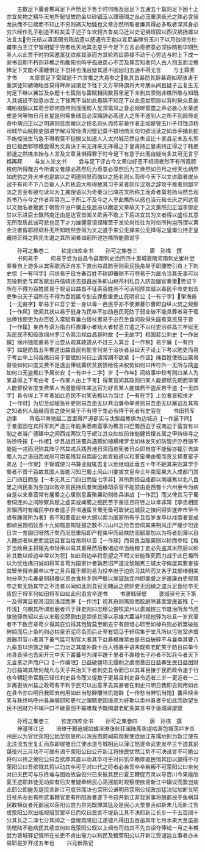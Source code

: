 <!-- { "loadSidebar": true } -->
　　主数足下曩者樵耳足下声愤足下售于时何晚及目足下五通五十篇则足下困十上亦宜矣物之精华天地所秘惜故防金以砂锢玉以璞珊瑚之丛必茂重溟夜光之珠必含骊龙抉而不巳椟而不知止不穷则祸天地雠也文章亦然所取者廉其得必多取者深其身必穷六经作孔子削迹不粒矣孟子述子车坎轲齐鲁矣马迁以史记祸班固以西汉祸扬雄以法言太穷元结以浯溪碣穷陈拾遗以感遇穷王勃以宣尼庙碑穷玉川子以月蚀诗穷杜甫李白王江宁皆相望于穷者也天地其无意乎今足下立言必奇摭意必深抉精剔华期到圣人以此贾于时钓荣邀富犹欲疾其驱而方其轮若曰爵禄不动于心穷达与时上下成一家书自期不朽则非樵之所敢知也呜乎孤进患心不苦及其苦知者何人古人抱玉而泣樵捧足下文能不濡睫惧足下自持也浅且疑其道不固因归五通不得无言
　　与王霖秀才书
　　太原君足下雷赋逾千六言推之大易参之象其旨甚防其辞甚奇如观骇涛于重溟徒知褫魄眙目莫得畔岸诚谓足下怪于文方举降旗将大夸朋从间且疑子云复生无何足下继以翼旨及杂题十七篇则与雷赋相阔数百里足下未到其壸则非樵所敢与知既入其城设不如意亦宜上下铢两不当如此悬隔不知足下以此见尝耶抑以背时戾众且欲哺粕啜醨以其苟合耶何自待则浅而徇人反深鸾凤之音必倾听雷霆之声必骇心龙章虎皮是何等物日月五星是何等象储思必深摛辞必髙道人之所不道到人之所不到趋怪走奇中病归正以之明道则显而微以之扬名则乆而传前辈作者正如是譬玉川子月蚀诗杨司城华山赋韩吏部进学解冯常侍清河壁记莫不拔地倚天句句欲活读之如赤手捕长蛇不施控骑生马急不得暇莫不捉搦又如逺人入太兴城茫然自失讵比十家县足未及东郭目巳极西郭耶樵尝得为文眞诀于来无择来无择得之于皇甫持正皇甫持正得之于韩吏部退之然樵未始与人言及文章且惧得罪于时今足下有意于此而自疑尚多其可无言乎樵再拜
　　与友人论文书
　　尝与足下评古今文章似好恶不相阔者然不有所竟顾樵何所得哉古今所谓文者辞必髙然后为奇意必深然后为工焕然如日月之经天也炳然如虎豹之异犬羊也是故以之明道则显而微以之扬名则乆而传今天下以文进取者嵗丛试于有司不下八百辈人人矜执自大所得故其习于易者则斥涩艰之辞攻于难者则鄙平淡之言至有破句读以为工摘俚语以为奇秦汉巳降古文所称工而奇者莫若扬马然吾观其书乃与今之作者异耳岂二子所工不及今之人乎此樵所以惑也当元和长庆之间达官以文驰名者接武于朝皆开设户牖主张后进以磨定文章故天下之文薰然归正洎李御史甘以乐进后士飘然南迁由是达官皆阖关齚舌不敢上下后进宜其为文者得以盛任其意无所取质此诚可悲也足下才力雄健意语铿耀至于发论尚徃往为时俗所拘岂所谓以黄金注者昏耶顾顽朴无所知晓然尝得为文之道于来公无择来公无择得之皇甫公持正皇甫持正得之韩先生退之其所闻者如前所述岂樵所能臆说乎

　　孙可之集巻二
　　钦定四库全书
　　孙可之集巻三
　　唐　孙樵　撰
　　书何易于
　　何易于尝为益昌令县距刺史治所四十里城嘉陵河南刺史崔朴尝乘春自上游多从宾客歌酒泛舟东下直出益昌防至则索民挽舟易于即腰笏引舟上下刺史惊【一有呌字】问状易于曰方春百姓不耕即蚕隙不可夺易于为属令当其无事可以充役刺史与宾客跳出舟偕骑还去益昌民多即山树茶利私自入防盐鐡官奏重筦诏下所在不得为百姓匿易于视诏曰益昌不征茶百姓尚不可活矧厚其赋以毒民乎命吏刬去吏争曰天子诏所在不得为百姓匿今刬去罪愈重吏止死明府公【一有宁字】窜海裔【一无裔字】耶易于曰吾宁爱一身以毒一邑民乎亦不使罪蔓尔曹即自纵火焚之观察【一作风】使闻其状以易于挺身为民卒不加劾邑民死防子弱业破不能具葬者易于辄出俸钱使吏为办百姓入常赋有垂白偻杖者易于必召坐食问政得失庭有竞民易于皆【一作辄】亲自与语为指白枉直罪小者劝大者杖悉立遣之不以付吏治益昌三年狱无系民民不知役改绵州罗江令其治视益昌是时故【一无故字】相国裴公刺史【一作出鎭】绵州独能嘉易于治尝从观其政道从不过三人其合【一作察】易于廉【一有约字】如是防昌五年樵道出益昌民有能言何易于治状者且曰天子设上下考以勉吏而易于考止中上何哉樵曰易于督赋如何曰止请常期不欲紧【一作坚】绳百姓使贱出粟帛督役如何曰度支费不足遂出俸钱冀优贫民馈给徃来权势如何曰传符外一无所与擒盗如何曰无盗樵曰予居长安【一有中十二字】岁【一作年】闻给事中校考则曰某人为某县得上下考由考【一作某人由上下考】得某官问其政则曰某人能督赋先期而毕某人能督役省度支费某人当道能得徃来达官为好言某人能擒若干盗反若干盗【一无四字】县令得上下考者如此邑民不对笑去樵以为当世【一有在字】上位者皆知求才【一作财】为切至如缓急补吏则曰吾患无以共治膺命举贤则曰吾患无以塞诏及其有之知者何人哉继而言之使何易于不有得于生必有得于死者有史官在
　　书田将军边事
　　背临卭南驰越二百里得严道郡实与沈黎越嶲俱为边城迫【一作逼下同】于羣蛮田在宾将军刺严道三年能条悉南蛮事为樵言曰巴蜀西迫于戎南迫于蛮宜有以制之者当广德建中之间西戎两饮马于岷江其众如蚁前锋魁健皆擐五属之甲持倍寻之防徐呼按【一作接】步且战且进蜀兵遇鬭如植横堵罗戈如林发矢如防皆折刅吞镞不能毙一戎而况陷其阵乎然其戎兵践吾地日深而疫死者日众即自度不能留亦辄引去故蜀人为之语曰西戎尚可南蛮残我自南康公凿青谿道以和羣蛮俾由蜀而贡又择羣蛮子弟丛【一作聚】于锦城使习书算业就辄去复以他继如此垂五十年不絶其来则其学于蜀者不啻千百故其国人皆能习知巴蜀土风山川要害文皇帝三年南蛮果大入成都门其三门四日而旋【一本无其三门四日而旋七字非】其所剽掠自成都以南越嶲以北八百里之间民畜为空加以败卒贫民持兵羣聚因缘刧杀官不能禁由是西蜀十六州至今为病自是以来羣蛮常有屠蜀之心居则息畜聚粟动则练兵讲战【一作武】而又俾其习于蜀者伺连帅之间隙察兵赋之虚实或闻蜀之细民苦于重征且将啓之以幸非常【李丞相固言鎭西时有编民李权者遣子赍书通蛮言蜀无备可取状边城获之按问得实遂弃市至今或有踵其所为者】吾不知羣蛮此举大劒以南为国家所有乎且每岁发卒以戍南者皆成都顽民饱稻饫豕十九如瓠虽知钲鼓之数不习山川之险吾尝伺其来朔风正严缓步坦途日次一舍固巳呀然汗矣而况厯重阻即严程束甲而趋扶防而鬭耶加以为将者刻薄以自入餽运者纵吏而鼠窃县官当给帛则以苦【一作疎】而易良当赈粟则以砂而参粒【每岁当给帛主将辄先市轻帛以易其重帛然后散诸边卒当给粮丁吏必先盗其米然后以砂补其数以给边卒常以为怨】如此则边卒将怨望之不暇又安能殊死而力战乎此巴蜀所以为忧也樵曰诚如将军言苟为国家计者孰若诏严道沈黎越嶲三城太守俾度其要害按其壁垒得自募卒以守之且兵籍于郡则易为役卒出于边则习其险而又各于其部缮相美地分卒为屯春夏则耕蚕以资衣食秋冬则严壁以俟冦敌连帅即能督之岁遣廉白吏视其卒之有无劾其守之不法者以闻如此则县官无餽运之费奸吏无因縁之盗兵足食给卒无胥怨于将军何如田将军曰如此何患言卒遂书
　　书褒城驿壁
　　褒城驿号天下第一及得寓目视其沼则浅混而茅【一作污】视其舟则离败而胶庭除甚芜堂庑甚残【一作浅】乌覩其所谓宏丽者讯于驿吏则曰忠穆公尝牧梁州以褒城控三节度治所龙节虎旗驰驿犇轺以去以来毂交蹄劘由是崇侈其驿以示雄大葢当时视他驿为壮且一岁宾至者不下数百辈苟夕得其庇饥得其饱皆莫至朝去宁有顾惜心耶至如棹舟则必折篙破舷碎鹢而后止鱼钓则必枯泉汨泥尽鱼而后止至有饲马于轩宿隼于堂凡所以污败室庐糜毁器用官小者其下虽气猛可制官大者其下益暴横难禁由是日益破碎不与曩类其曹八九辈虽以供馈之隟一二力治之其能补数十百人残暴乎语未既有老甿笑于防且曰举今州县皆驿也吾闻开元中天下冨蕃号为理平踵千里者不裹粮长子孙者不知兵今者天下无金革之声而户口【一作编氓】日益破疆场无侵削之虞而垦田日益寡生民日益困财力日益竭其故何哉凡与天子共治天下者刺史县令而巳以其耳目接于民而政令速于行也今朝廷命官既巳轻任刺史县令而又促数于更易且刺史县令远者三岁一更近者一二岁再更故州县之政苟有不利于民可以出意革去其甚者在刺史曰明日我即去何用如此在县令亦曰明日我即去何用如此当愁醉醲当饥饱鲜【一作愁当醉饥当饱】囊帛椟金笑与秩终呜呼州县眞驿耶矧更代之隟黠吏因缘恣为奸欺以卖州县者乎如此而欲望生民不困财力不竭戸口不破垦田不寡难哉予既揖退老甿条其言书于褒城驿屋壁









　　孙可之集巻三
　　钦定四库全书
　　孙可之集巻四
　　唐　孙樵　撰
　　梓潼移江记
　　涪缭于郪迫城如蟠淫潦涨秋狂澜陆髙突堤啮涯包城荡垆岁杀州民以为官忧荥阳公始至则思所以洗民患颇闻前观察使欲凿江东壖地别为新江使东北注流五里复汇而东即堤墟旧江使水道与城相远以薄江怒遂命武吏发卒三千迹其前谋役兴三月功不可就有谒于荥阳公曰公开新江将抉民忧然江势不可决讹言不可絶公将何以终之荥阳公曰吾欲厚其直以劝其卒可乎对曰饥卒赖厚直民惜其田以顗得不可荥阳公曰吾欲戮其将以动其卒可乎对曰代之将者必苦吾卒卒若叛不可荥阳公曰奈何对曰夫民可与乐终难与图始故自役兴已来彼其民曰夏王鞭促万灵以导百川今果能改夏王迹耶非徒无功抑有后灾羣疑牵绵民心荡揺前时观察使欲凿新江中辍议而罢岂病此耶公即能先堤民言新江可度日而决也荥阳公诺明日荥阳公视政加猛决狱加断又明日杖杀左右有所贰事鞭官吏有所阻政者遂下令曰开新江非我家事将脱郪民于鱼祸耳民敢横议者死郪民以荥阳公尝为京兆既惮其猛及是民心大栗羣舌如斩未几而新江吿成荥阳公欢出临视班赏罢卒巳而叹曰民言不堤新江其不决耶新江长步一千五百阔十分其长之二深七分其阔之一盘堤既隆旧江遂墟凡得田五百亩其年七月水果大至虽逾防稽陆不能病民其绩宜何如哉荥阳公既以上闻有司劾其不先白诏夺俸钱一月之半樵尝为褒城驿记恨所在长吏不肻出毫力以利民及覩荥阳公以开新江受谴岂立事者亦未易耶是岁开成五年也
　　兴元新路记

